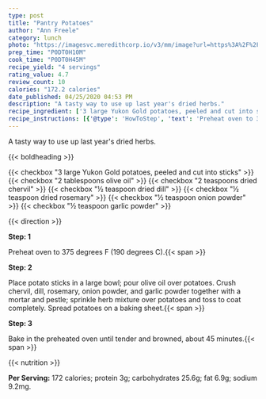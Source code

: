 ```yaml
---
type: post
title: "Pantry Potatoes"
author: "Ann Freele"
category: lunch
photo: "https://imagesvc.meredithcorp.io/v3/mm/image?url=https%3A%2F%2Fimages.media-allrecipes.com%2Fuserphotos%2F2613229.jpg"
prep_time: "P0DT0H10M"
cook_time: "P0DT0H45M"
recipe_yield: "4 servings"
rating_value: 4.7
review_count: 10
calories: "172.2 calories"
date_published: 04/25/2020 04:53 PM
description: "A tasty way to use up last year's dried herbs."
recipe_ingredient: ['3 large Yukon Gold potatoes, peeled and cut into sticks', '2 tablespoons olive oil', '2 teaspoons dried chervil', '½ teaspoon dried dill', '½ teaspoon dried rosemary', '½ teaspoon onion powder', '½ teaspoon garlic powder']
recipe_instructions: [{'@type': 'HowToStep', 'text': 'Preheat oven to 375 degrees F (190 degrees C).\n'}, {'@type': 'HowToStep', 'text': 'Place potato sticks in a large bowl; pour olive oil over potatoes. Crush chervil, dill, rosemary, onion powder, and garlic powder together with a mortar and pestle; sprinkle herb mixture over potatoes and toss to coat completely. Spread potatoes on a baking sheet.\n'}, {'@type': 'HowToStep', 'text': 'Bake in the preheated oven until tender and browned, about 45 minutes.\n'}]
---
```


A tasty way to use up last year's dried herbs. 

{{< boldheading >}}

{{< checkbox "3 large Yukon Gold potatoes, peeled and cut into sticks" >}}
{{< checkbox "2 tablespoons olive oil" >}}
{{< checkbox "2 teaspoons dried chervil" >}}
{{< checkbox "½ teaspoon dried dill" >}}
{{< checkbox "½ teaspoon dried rosemary" >}}
{{< checkbox "½ teaspoon onion powder" >}}
{{< checkbox "½ teaspoon garlic powder" >}}


{{< direction >}}

**Step: 1**

Preheat oven to 375 degrees F (190 degrees C).{{< span >}}

**Step: 2**

Place potato sticks in a large bowl; pour olive oil over potatoes. Crush chervil, dill, rosemary, onion powder, and garlic powder together with a mortar and pestle; sprinkle herb mixture over potatoes and toss to coat completely. Spread potatoes on a baking sheet.{{< span >}}

**Step: 3**

Bake in the preheated oven until tender and browned, about 45 minutes.{{< span >}}

{{< nutrition >}}

**Per Serving:** 172 calories; protein 3g; carbohydrates 25.6g; fat 6.9g; sodium 9.2mg.
